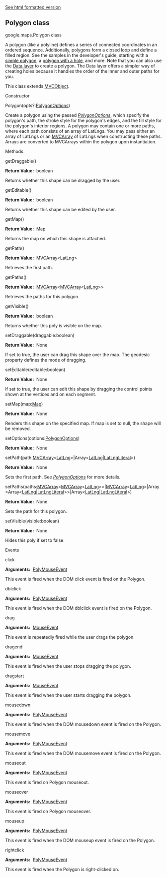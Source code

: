 [See html formatted version](https://huasofoundries.github.io/google-maps-documentation/Polygon.html)


Polygon class
-------------

google.maps.Polygon class

A polygon (like a polyline) defines a series of connected coordinates in an ordered sequence. Additionally, polygons form a closed loop and define a filled region. See the samples in the developer's guide, starting with a [simple polygon](https://developers.google.com/maps/documentation/javascript/examples/polygon-simple), a [polygon with a hole](https://developers.google.com/maps/documentation/javascript/examples/polygon-hole), and more. Note that you can also use the [Data layer](https://github.com/amenadiel/google-maps-documentation/blob/master/docs/Data.Polygon.md) to create a polygon. The Data layer offers a simpler way of creating holes because it handles the order of the inner and outer paths for you.

This class extends [MVCObject](https://github.com/amenadiel/google-maps-documentation/blob/master/docs/MVCObject.md).

Constructor

Polygon(opts?:[PolygonOptions](https://github.com/amenadiel/google-maps-documentation/blob/master/docs/PolygonOptions.md))

Create a polygon using the passed _[PolygonOptions](https://github.com/amenadiel/google-maps-documentation/blob/master/docs/PolygonOptions.md)_, which specify the polygon's path, the stroke style for the polygon's edges, and the fill style for the polygon's interior regions. A polygon may contain one or more paths, where each path consists of an array of LatLngs. You may pass either an array of LatLngs or an [MVCArray](https://github.com/amenadiel/google-maps-documentation/blob/master/docs/MVCArray.md) of LatLngs when constructing these paths. Arrays are converted to MVCArrays within the polygon upon instantiation.

Methods

getDraggable()

**Return Value:**  boolean

Returns whether this shape can be dragged by the user.

getEditable()

**Return Value:**  boolean

Returns whether this shape can be edited by the user.

getMap()

**Return Value:**  [Map](https://github.com/amenadiel/google-maps-documentation/blob/master/docs/Map.md)

Returns the map on which this shape is attached.

getPath()

**Return Value:**  [MVCArray](https://github.com/amenadiel/google-maps-documentation/blob/master/docs/MVCArray.md)<[LatLng](https://github.com/amenadiel/google-maps-documentation/blob/master/docs/LatLng.md)\>

Retrieves the first path.

getPaths()

**Return Value:**  [MVCArray](https://github.com/amenadiel/google-maps-documentation/blob/master/docs/MVCArray.md)<[MVCArray](https://github.com/amenadiel/google-maps-documentation/blob/master/docs/MVCArray.md)<[LatLng](https://github.com/amenadiel/google-maps-documentation/blob/master/docs/LatLng.md)\>>

Retrieves the paths for this polygon.

getVisible()

**Return Value:**  boolean

Returns whether this poly is visible on the map.

setDraggable(draggable:boolean)

**Return Value:**  None

If set to true, the user can drag this shape over the map. The geodesic property defines the mode of dragging.

setEditable(editable:boolean)

**Return Value:**  None

If set to true, the user can edit this shape by dragging the control points shown at the vertices and on each segment.

setMap(map:[Map](https://github.com/amenadiel/google-maps-documentation/blob/master/docs/Map.md))

**Return Value:**  None

Renders this shape on the specified map. If map is set to null, the shape will be removed.

setOptions(options:[PolygonOptions](https://github.com/amenadiel/google-maps-documentation/blob/master/docs/PolygonOptions.md))

**Return Value:**  None

setPath(path:[MVCArray](https://github.com/amenadiel/google-maps-documentation/blob/master/docs/MVCArray.md)<[LatLng](https://github.com/amenadiel/google-maps-documentation/blob/master/docs/LatLng.md)\>|Array<[LatLng](https://github.com/amenadiel/google-maps-documentation/blob/master/docs/LatLng.md)|[LatLngLiteral](https://github.com/amenadiel/google-maps-documentation/blob/master/docs/LatLngLiteral.md)\>)

**Return Value:**  None

Sets the first path. See _[PolygonOptions](https://github.com/amenadiel/google-maps-documentation/blob/master/docs/PolygonOptions.md)_ for more details.

setPaths(paths:[MVCArray](https://github.com/amenadiel/google-maps-documentation/blob/master/docs/MVCArray.md)<[MVCArray](https://github.com/amenadiel/google-maps-documentation/blob/master/docs/MVCArray.md)<[LatLng](https://github.com/amenadiel/google-maps-documentation/blob/master/docs/LatLng.md)\>>|[MVCArray](https://github.com/amenadiel/google-maps-documentation/blob/master/docs/MVCArray.md)<[LatLng](https://github.com/amenadiel/google-maps-documentation/blob/master/docs/LatLng.md)\>|Array<Array<[LatLng](https://github.com/amenadiel/google-maps-documentation/blob/master/docs/LatLng.md)|[LatLngLiteral](https://github.com/amenadiel/google-maps-documentation/blob/master/docs/LatLngLiteral.md)\>>|Array<[LatLng](https://github.com/amenadiel/google-maps-documentation/blob/master/docs/LatLng.md)|[LatLngLiteral](https://github.com/amenadiel/google-maps-documentation/blob/master/docs/LatLngLiteral.md)\>)

**Return Value:**  None

Sets the path for this polygon.

setVisible(visible:boolean)

**Return Value:**  None

Hides this poly if set to false.

Events

click

**Arguments:**  [PolyMouseEvent](https://github.com/amenadiel/google-maps-documentation/blob/master/docs/PolyMouseEvent.md)

This event is fired when the DOM click event is fired on the Polygon.

dblclick

**Arguments:**  [PolyMouseEvent](https://github.com/amenadiel/google-maps-documentation/blob/master/docs/PolyMouseEvent.md)

This event is fired when the DOM dblclick event is fired on the Polygon.

drag

**Arguments:**  [MouseEvent](https://github.com/amenadiel/google-maps-documentation/blob/master/docs/MouseEvent.md)

This event is repeatedly fired while the user drags the polygon.

dragend

**Arguments:**  [MouseEvent](https://github.com/amenadiel/google-maps-documentation/blob/master/docs/MouseEvent.md)

This event is fired when the user stops dragging the polygon.

dragstart

**Arguments:**  [MouseEvent](https://github.com/amenadiel/google-maps-documentation/blob/master/docs/MouseEvent.md)

This event is fired when the user starts dragging the polygon.

mousedown

**Arguments:**  [PolyMouseEvent](https://github.com/amenadiel/google-maps-documentation/blob/master/docs/PolyMouseEvent.md)

This event is fired when the DOM mousedown event is fired on the Polygon.

mousemove

**Arguments:**  [PolyMouseEvent](https://github.com/amenadiel/google-maps-documentation/blob/master/docs/PolyMouseEvent.md)

This event is fired when the DOM mousemove event is fired on the Polygon.

mouseout

**Arguments:**  [PolyMouseEvent](https://github.com/amenadiel/google-maps-documentation/blob/master/docs/PolyMouseEvent.md)

This event is fired on Polygon mouseout.

mouseover

**Arguments:**  [PolyMouseEvent](https://github.com/amenadiel/google-maps-documentation/blob/master/docs/PolyMouseEvent.md)

This event is fired on Polygon mouseover.

mouseup

**Arguments:**  [PolyMouseEvent](https://github.com/amenadiel/google-maps-documentation/blob/master/docs/PolyMouseEvent.md)

This event is fired when the DOM mouseup event is fired on the Polygon.

rightclick

**Arguments:**  [PolyMouseEvent](https://github.com/amenadiel/google-maps-documentation/blob/master/docs/PolyMouseEvent.md)

This event is fired when the Polygon is right-clicked on.